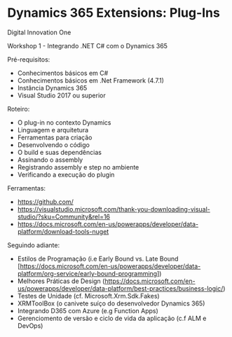 # Dynamics 365 Extensions: Plug-Ins

Digital Innovation One

Workshop 1 - Integrando .NET C# com o Dynamics 365

Pré-requisitos:

- Conhecimentos básicos em C#
- Conhecimentos básicos em .Net Framework (4.7.1)
- Instância Dynamics 365
- Visual Studio 2017 ou superior

Roteiro:

- O plug-in no contexto Dynamics
- Linguagem e arquitetura
- Ferramentas para criação
- Desenvolvendo o código
- O build e suas dependências
- Assinando o assembly
- Registrando assembly e step no ambiente
- Verificando a execução do plugin

Ferramentas:

- https://github.com/
- https://visualstudio.microsoft.com/thank-you-downloading-visual-studio/?sku=Community&rel=16
- https://docs.microsoft.com/en-us/powerapps/developer/data-platform/download-tools-nuget

Seguindo adiante:

- Estilos de Programação (i.e Early Bound vs. Late Bound [https://docs.microsoft.com/en-us/powerapps/developer/data-platform/org-service/early-bound-programming])
- Melhores Práticas de Design (https://docs.microsoft.com/en-us/powerapps/developer/data-platform/best-practices/business-logic/)
- Testes de Unidade (cf. Microsoft.Xrm.Sdk.Fakes)
- XRMToolBox (o canivete suíço do desenvolvedor Dynamics 365)
- Integrando D365 com Azure (e.g Function Apps)
- Gerenciomento de versão e ciclo de vida da aplicação (c.f ALM e DevOps)



